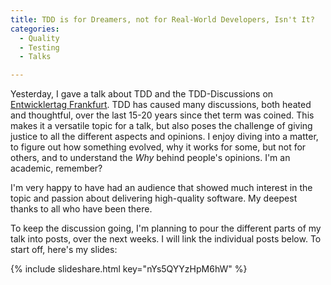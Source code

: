 ```yaml
---
title: TDD is for Dreamers, not for Real-World Developers, Isn't It?
categories:
  - Quality
  - Testing
  - Talks

---
```


Yesterday, I gave a talk about TDD and the TDD-Discussions on [Entwicklertag Frankfurt][etffm17]. TDD has caused many discussions, both heated and thoughtful, over the last 15-20 years since thet term was coined. This makes it a versatile topic for a talk, but also poses the challenge of giving justice to all the different aspects and opinions. I enjoy diving into a matter, to figure out how something evolved, why it works for some, but not for others, and to understand the *Why* behind people's opinions. I'm an academic, remember?

I'm very happy to have had an audience that showed much interest in the topic and passion about delivering high-quality software. My deepest thanks to all who have been there.

To keep the discussion going, I'm planning to pour the different parts of my talk into posts, over the next weeks. I will link the individual posts below. To start off, here's my slides:

{% include slideshare.html key="nYs5QYYzHpM6hW" %}

  [etffm17]: https://entwicklertag.de/frankfurt/2017/
